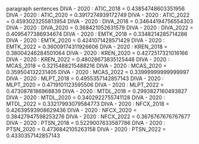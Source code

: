paragraph
sentences
DIVA - 2020 : ATIC_2018 = 0.43854748603351956
DIVA - 2020 : ATIC_2020 = 0.3917274939172749
DIVA - 2020 : ATIC_2022 = 0.4593023255813954
DIVA - 2020 : DIVA_2018 = 0.34644194756554303
DIVA - 2020 : DIVA_2020 = 0.368421052631579
DIVA - 2020 : DIVA_2022 = 0.4095477386934674
DIVA - 2020 : EMTK_2018 = 0.3348214285714286
DIVA - 2020 : EMTK_2020 = 0.4241071428571429
DIVA - 2020 : EMTK_2022 = 0.36009174311926606
DIVA - 2020 : KREN_2018 = 0.38004246284501064
DIVA - 2020 : KREN_2020 = 0.4272517321016166
DIVA - 2020 : KREN_2022 = 0.48028673835125446
DIVA - 2020 : MCAS_2018 = 0.3215488215488216
DIVA - 2020 : MCAS_2020 = 0.359504132231405
DIVA - 2020 : MCAS_2022 = 0.33999999999999997
DIVA - 2020 : MLPT_2018 = 0.4955357142857143
DIVA - 2020 : MLPT_2020 = 0.4719101123595506
DIVA - 2020 : MLPT_2022 = 0.4730878186968839
DIVA - 2020 : MTDL_2018 = 0.2993827160493827
DIVA - 2020 : MTDL_2020 = 0.3402922755741128
DIVA - 2020 : MTDL_2022 = 0.33217993079584773
DIVA - 2020 : NFCX_2018 = 0.42639593908629436
DIVA - 2020 : NFCX_2020 = 0.38427947598253276
DIVA - 2020 : NFCX_2022 = 0.3676767676767677
DIVA - 2020 : PTSN_2018 = 0.5229007633587786
DIVA - 2020 : PTSN_2020 = 0.4736842105263158
DIVA - 2020 : PTSN_2022 = 0.4330357142857143
